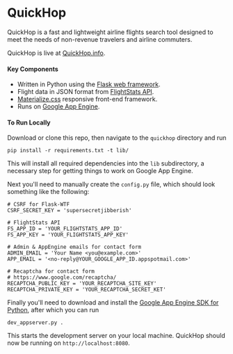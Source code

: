 # QuickHop

QuickHop is a fast and lightweight airline flights search tool designed to
meet the needs of non-revenue travelers and airline commuters.

QuickHop is live at [QuickHop.info](http://quickhop.info/).

#### Key Components

* Written in Python using the [Flask web framework](http://flask.pocoo.org).
* Flight data in JSON format from [FlightStats API](https://developer.flightstats.com/).
* [Materialize.css](http://materializecss.com/) responsive front-end framework.
* Runs on [Google App Engine](https://cloud.google.com/appengine/).

#### To Run Locally

Download or clone this repo, then navigate to the `quickhop` directory and run

    pip install -r requirements.txt -t lib/

This will install all required dependencies into the `lib` subdirectory, a necessary step
for getting things to work on Google App Engine.

Next you'll need to manually create the `config.py` file, which should look something
like the following:

    # CSRF for Flask-WTF
    CSRF_SECRET_KEY = 'supersecretjibberish'

    # FlightStats API
    FS_APP_ID = 'YOUR_FLIGHTSTATS_APP_ID'
    FS_APP_KEY = 'YOUR_FLIGHTSTATS_APP_KEY'

    # Admin & AppEngine emails for contact form
    ADMIN_EMAIL = 'Your Name <you@example.com>'
    APP_EMAIL = '<no-reply@YOUR_GOOGLE_APP_ID.appspotmail.com>'

    # Recaptcha for contact form
    # https://www.google.com/recaptcha/
    RECAPTCHA_PUBLIC_KEY = 'YOUR_RECAPTCHA_SITE_KEY'
    RECAPTCHA_PRIVATE_KEY = 'YOUR_RECAPTCHA_SECRET_KET'


Finally you'll need to download and install the [Google App Engine SDK for Python](https://cloud.google.com/appengine/downloads), after which you can run

    dev_appserver.py .

This starts the development server on your local machine. QuickHop should now be running on
`http://localhost:8080`.

